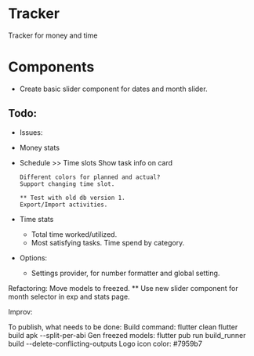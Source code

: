 # Tracker
Tracker for money and time


# Components
- Create basic slider component for dates and month slider.

## Todo:
-   Issues:
-   Money stats
-   Schedule >> Time slots
        Show task info on card

        Different colors for planned and actual?
        Support changing time slot.

        ** Test with old db version 1.
        Export/Import activities.

-   Time stats
    -   Total time worked/utilized.
    -   Most satisfying tasks.
        Time spend by category.
-   Options:
    -   Settings provider, for number formatter and global setting.

Refactoring:
    Move models to freezed.
    ** Use new slider component for month selector in exp and stats page.

Improv:

To publish, what needs to be done:
    Build command:
        flutter clean
        flutter build apk --split-per-abi
    Gen freezed models: flutter pub run build_runner build --delete-conflicting-outputs
Logo icon color: #7959b7
